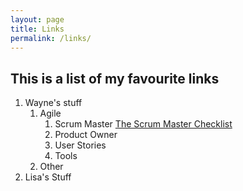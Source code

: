 ```yaml
---
layout: page
title: Links
permalink: /links/
---
```


This is a list of my favourite links
------------------------------------

1. Wayne's stuff
    1. Agile
        1. Scrum Master [The Scrum Master Checklist](http://scrummasterchecklist.org/)
        1. Product Owner
        1. User Stories
        1. Tools
    1. Other
1. Lisa's Stuff
